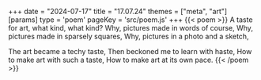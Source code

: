 +++
date = "2024-07-17"
title = "17.07.24"
themes = ["meta", "art"]
[params]
  type = 'poem'
  pageKey = 'src/poem.js'
+++
{{< poem >}}
A taste for art, what kind, what kind?
Why, pictures made in words of course,
Why, pictures made in sparsely squares,
Why, pictures in a photo and a sketch,

The art became a techy taste,
Then beckoned me to learn with haste,
How to make art with such a taste,
How to make art at its own pace.
{{< /poem >}}